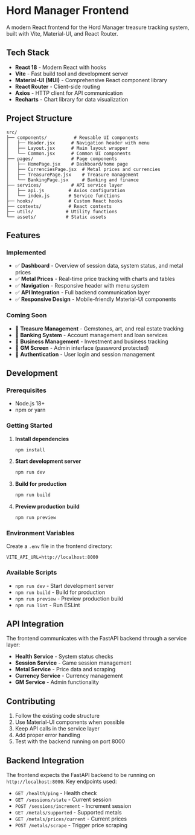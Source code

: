 # Hord Manager Frontend

A modern React frontend for the Hord Manager treasure tracking system, built with Vite, Material-UI, and React Router.

## Tech Stack

- **React 18** - Modern React with hooks
- **Vite** - Fast build tool and development server
- **Material-UI (MUI)** - Comprehensive React component library
- **React Router** - Client-side routing
- **Axios** - HTTP client for API communication
- **Recharts** - Chart library for data visualization

## Project Structure

```
src/
├── components/          # Reusable UI components
│   ├── Header.jsx      # Navigation header with menu
│   ├── Layout.jsx      # Main layout wrapper
│   └── Common.jsx      # Common UI components
├── pages/              # Page components
│   ├── HomePage.jsx    # Dashboard/home page
│   ├── CurrenciesPage.jsx  # Metal prices and currencies
│   ├── TreasurePage.jsx    # Treasure management
│   └── BankingPage.jsx     # Banking and finance
├── services/           # API service layer
│   ├── api.js         # Axios configuration
│   └── index.js       # Service functions
├── hooks/             # Custom React hooks
├── contexts/          # React contexts
├── utils/            # Utility functions
└── assets/           # Static assets
```

## Features

### Implemented
- ✅ **Dashboard** - Overview of session data, system status, and metal prices
- ✅ **Metal Prices** - Real-time price tracking with charts and tables
- ✅ **Navigation** - Responsive header with menu system
- ✅ **API Integration** - Full backend communication layer
- ✅ **Responsive Design** - Mobile-friendly Material-UI components

### Coming Soon
- 🔄 **Treasure Management** - Gemstones, art, and real estate tracking
- 🔄 **Banking System** - Account management and loan services
- 🔄 **Business Management** - Investment and business tracking
- 🔄 **GM Screen** - Admin interface (password protected)
- 🔄 **Authentication** - User login and session management

## Development

### Prerequisites
- Node.js 18+ 
- npm or yarn

### Getting Started

1. **Install dependencies**
   ```bash
   npm install
   ```

2. **Start development server**
   ```bash
   npm run dev
   ```

3. **Build for production**
   ```bash
   npm run build
   ```

4. **Preview production build**
   ```bash
   npm run preview
   ```

### Environment Variables

Create a `.env` file in the frontend directory:

```env
VITE_API_URL=http://localhost:8000
```

### Available Scripts

- `npm run dev` - Start development server
- `npm run build` - Build for production
- `npm run preview` - Preview production build
- `npm run lint` - Run ESLint

## API Integration

The frontend communicates with the FastAPI backend through a service layer:

- **Health Service** - System status checks
- **Session Service** - Game session management  
- **Metal Service** - Price data and scraping
- **Currency Service** - Currency management
- **GM Service** - Admin functionality

## Contributing

1. Follow the existing code structure
2. Use Material-UI components when possible
3. Keep API calls in the service layer
4. Add proper error handling
5. Test with the backend running on port 8000

## Backend Integration

The frontend expects the FastAPI backend to be running on `http://localhost:8000`. Key endpoints used:

- `GET /health/ping` - Health check
- `GET /sessions/state` - Current session
- `POST /sessions/increment` - Increment session
- `GET /metals/supported` - Supported metals
- `GET /metals/prices/current` - Current prices
- `POST /metals/scrape` - Trigger price scraping
